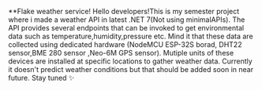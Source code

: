**Flake weather service!
Hello developers!This is my semester project where i made a weather API in latest .NET 7(Not using minimalAPIs). The API provides several endpoints that can be invoked to get environmental data such as temperature,humidity,pressure etc. Mind it that these data are collected using dedicated hardware (NodeMCU ESP-32S borad, DHT22 sensor,BME 280 sensor ,Neo-6M GPS sensor). Mutiple units of these devices are installed at specific locations to gather weather data. Currently it doesn't predict weather conditions but that should be added soon in near future. Stay tuned ✨
